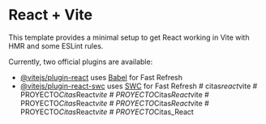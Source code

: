 # React + Vite

This template provides a minimal setup to get React working in Vite with HMR and some ESLint rules.

Currently, two official plugins are available:

- [@vitejs/plugin-react](https://github.com/vitejs/vite-plugin-react/blob/main/packages/plugin-react/README.md) uses [Babel](https://babeljs.io/) for Fast Refresh
- [@vitejs/plugin-react-swc](https://github.com/vitejs/vite-plugin-react-swc) uses [SWC](https://swc.rs/) for Fast Refresh
#   c i t a s _ r e a c t _ v i t e  
 #   P R O Y E C T O _ C i t a s _ R e a c t _ v i t e  
 #   P R O Y E C T O _ C i t a s _ R e a c t _ v i t e  
 #   P R O Y E C T O _ C i t a s _ R e a c t _ v i t e  
 #   P R O Y E C T O _ C i t a s _ R e a c t _ v i t e  
 #   P R O Y E C T O _ C i t a s _ R e a c t _ v i t e  
 #   P R O Y E C T O _ C i t a s _ R e a c t  
 